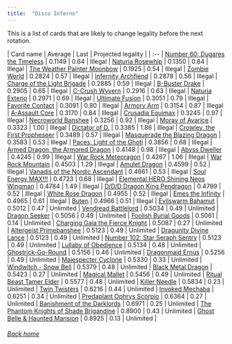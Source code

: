 ```yaml
---
title:  "Disco Inferno"
---
```


This is a list of cards that are likely to change legality before the next rotation.

| Card name | Average | Last | Projected legality |
| :-- |
[Number 60: Dugares the Timeless](https://db.ygoprodeck.com/card/?search=Number%2060:%20Dugares%20the%20Timeless) | 0.1149 | 0.64 | Illegal |
[Naturia Rosewhip](https://db.ygoprodeck.com/card/?search=Naturia%20Rosewhip) | 0.1350 | 0.84 | Illegal |
[The Weather Painter Moonbow](https://db.ygoprodeck.com/card/?search=The%20Weather%20Painter%20Moonbow) | 0.1925 | 0.54 | Illegal |
[Zombie World](https://db.ygoprodeck.com/card/?search=Zombie%20World) | 0.2824 | 0.57 | Illegal |
[Infernity Archfiend](https://db.ygoprodeck.com/card/?search=Infernity%20Archfiend) | 0.2878 | 0.56 | Illegal |
[Charge of the Light Brigade](https://db.ygoprodeck.com/card/?search=Charge%20of%20the%20Light%20Brigade) | 0.2885 | 0.59 | Illegal |
[B-Buster Drake](https://db.ygoprodeck.com/card/?search=B-Buster%20Drake) | 0.2905 | 0.65 | Illegal |
[C-Crush Wyvern](https://db.ygoprodeck.com/card/?search=C-Crush%20Wyvern) | 0.2916 | 0.63 | Illegal |
[Naturia Exterio](https://db.ygoprodeck.com/card/?search=Naturia%20Exterio) | 0.2971 | 0.69 | Illegal |
[Ultimate Fusion](https://db.ygoprodeck.com/card/?search=Ultimate%20Fusion) | 0.3051 | 0.79 | Illegal |
[Favorite Contact](https://db.ygoprodeck.com/card/?search=Favorite%20Contact) | 0.3091 | 0.80 | Illegal |
[Armory Arm](https://db.ygoprodeck.com/card/?search=Armory%20Arm) | 0.3154 | 0.87 | Illegal |
[A-Assault Core](https://db.ygoprodeck.com/card/?search=A-Assault%20Core) | 0.3170 | 0.84 | Illegal |
[Crusadia Equimax](https://db.ygoprodeck.com/card/?search=Crusadia%20Equimax) | 0.3245 | 0.97 | Illegal |
[Necroworld Banshee](https://db.ygoprodeck.com/card/?search=Necroworld%20Banshee) | 0.3256 | 0.92 | Illegal |
[Moray of Avarice](https://db.ygoprodeck.com/card/?search=Moray%20of%20Avarice) | 0.3323 | 1.00 | Illegal |
[Dictator of D.](https://db.ygoprodeck.com/card/?search=Dictator%20of%20D.) | 0.3385 | 1.86 | Illegal |
[Crowley, the First Propheseer](https://db.ygoprodeck.com/card/?search=Crowley,%20the%20First%20Propheseer) | 0.3489 | 0.57 | Illegal |
[Masquerade the Blazing Dragon](https://db.ygoprodeck.com/card/?search=Masquerade%20the%20Blazing%20Dragon) | 0.3583 | 0.53 | Illegal |
[Paces, Light of the Ghoti](https://db.ygoprodeck.com/card/?search=Paces,%20Light%20of%20the%20Ghoti) | 0.3856 | 0.68 | Illegal |
[Armed Dragon, the Armored Dragon](https://db.ygoprodeck.com/card/?search=Armed%20Dragon,%20the%20Armored%20Dragon) | 0.4148 | 0.98 | Illegal |
[Abyss Dweller](https://db.ygoprodeck.com/card/?search=Abyss%20Dweller) | 0.4245 | 0.99 | Illegal |
[War Rock Meteoragon](https://db.ygoprodeck.com/card/?search=War%20Rock%20Meteoragon) | 0.4267 | 1.06 | Illegal |
[War Rock Mountain](https://db.ygoprodeck.com/card/?search=War%20Rock%20Mountain) | 0.4503 | 1.29 | Illegal |
[Amulet Dragon](https://db.ygoprodeck.com/card/?search=Amulet%20Dragon) | 0.4599 | 0.52 | Illegal |
[Vanadis of the Nordic Ascendant](https://db.ygoprodeck.com/card/?search=Vanadis%20of%20the%20Nordic%20Ascendant) | 0.4661 | 0.53 | Illegal |
[Soul Energy MAX!!!](https://db.ygoprodeck.com/card/?search=Soul%20Energy%20MAX!!!) | 0.4723 | 0.68 | Illegal |
[Elemental HERO Shining Neos Wingman](https://db.ygoprodeck.com/card/?search=Elemental%20HERO%20Shining%20Neos%20Wingman) | 0.4784 | 1.49 | Illegal |
[D/D/D Dragon King Pendragon](https://db.ygoprodeck.com/card/?search=D/D/D%20Dragon%20King%20Pendragon) | 0.4799 | 0.52 | Illegal |
[White Rose Dragon](https://db.ygoprodeck.com/card/?search=White%20Rose%20Dragon) | 0.4955 | 0.52 | Illegal |
[Emes the Infinity](https://db.ygoprodeck.com/card/?search=Emes%20the%20Infinity) | 0.4965 | 0.61 | Illegal |
[Buten](https://db.ygoprodeck.com/card/?search=Buten) | 0.4966 | 0.51 | Illegal |
[Evilswarm Bahamut](https://db.ygoprodeck.com/card/?search=Evilswarm%20Bahamut) | 0.5012 | 0.47 | Unlimited |
[Vendread Battlelord](https://db.ygoprodeck.com/card/?search=Vendread%20Battlelord) | 0.5034 | 0.49 | Unlimited |
[Dragon Seeker](https://db.ygoprodeck.com/card/?search=Dragon%20Seeker) | 0.5056 | 0.49 | Unlimited |
[Foolish Burial Goods](https://db.ygoprodeck.com/card/?search=Foolish%20Burial%20Goods) | 0.5061 | 0.14 | Unlimited |
[Charging Gaia the Fierce Knight](https://db.ygoprodeck.com/card/?search=Charging%20Gaia%20the%20Fierce%20Knight) | 0.5087 | 0.27 | Unlimited |
[Altergeist Primebanshee](https://db.ygoprodeck.com/card/?search=Altergeist%20Primebanshee) | 0.5123 | 0.49 | Unlimited |
[Dragunity Divine Lance](https://db.ygoprodeck.com/card/?search=Dragunity%20Divine%20Lance) | 0.5123 | 0.49 | Unlimited |
[Number 102: Star Seraph Sentry](https://db.ygoprodeck.com/card/?search=Number%20102:%20Star%20Seraph%20Sentry) | 0.5123 | 0.49 | Unlimited |
[Lullaby of Obedience](https://db.ygoprodeck.com/card/?search=Lullaby%20of%20Obedience) | 0.5134 | 0.48 | Unlimited |
[Ghostrick-Go-Round](https://db.ygoprodeck.com/card/?search=Ghostrick-Go-Round) | 0.5156 | 0.46 | Unlimited |
[Dragonmaid Ernus](https://db.ygoprodeck.com/card/?search=Dragonmaid%20Ernus) | 0.5256 | 0.49 | Unlimited |
[Majespecter Cyclone](https://db.ygoprodeck.com/card/?search=Majespecter%20Cyclone) | 0.5330 | 0.33 | Unlimited |
[Windwitch - Snow Bell](https://db.ygoprodeck.com/card/?search=Windwitch%20-%20Snow%20Bell) | 0.5379 | 0.48 | Unlimited |
[Black Metal Dragon](https://db.ygoprodeck.com/card/?search=Black%20Metal%20Dragon) | 0.5423 | 0.27 | Unlimited |
[Magical Mallet](https://db.ygoprodeck.com/card/?search=Magical%20Mallet) | 0.5456 | 0.49 | Unlimited |
[Ritual Beast Tamer Elder](https://db.ygoprodeck.com/card/?search=Ritual%20Beast%20Tamer%20Elder) | 0.5577 | 0.48 | Unlimited |
[Killer Needle](https://db.ygoprodeck.com/card/?search=Killer%20Needle) | 0.5834 | 0.23 | Unlimited |
[Twin Twisters](https://db.ygoprodeck.com/card/?search=Twin%20Twisters) | 0.6216 | 0.44 | Unlimited |
[Invoked Mechaba](https://db.ygoprodeck.com/card/?search=Invoked%20Mechaba) | 0.6251 | 0.34 | Unlimited |
[Predaplant Ophrys Scorpio](https://db.ygoprodeck.com/card/?search=Predaplant%20Ophrys%20Scorpio) | 0.6364 | 0.27 | Unlimited |
[Banishment of the Darklords](https://db.ygoprodeck.com/card/?search=Banishment%20of%20the%20Darklords) | 0.6971 | 0.25 | Unlimited |
[The Phantom Knights of Shade Brigandine](https://db.ygoprodeck.com/card/?search=The%20Phantom%20Knights%20of%20Shade%20Brigandine) | 0.8900 | 0.43 | Unlimited |
[Ghost Belle & Haunted Mansion](https://db.ygoprodeck.com/card/?search=Ghost%20Belle%20%26%20Haunted%20Mansion) | 0.8925 | 0.13 | Unlimited |

###### [Back home](index)